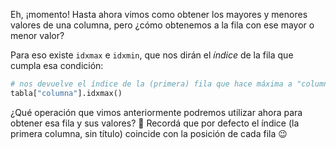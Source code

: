 Eh, ¡momento! Hasta ahora vimos como obtener los mayores y menores valores de una columna, pero ¿cómo obtenemos a la fila con ese mayor o menor valor?

Para eso existe `idxmax` e `idxmin`, que nos dirán el _índice_ de la fila que cumpla esa condición: 

```python
# nos devuelve el índice de la (primera) fila que hace máxima a "columna" 
tabla["columna"].idxmax()
```

¿Qué operación que vimos anteriormente podremos utilizar ahora para obtener esa fila y sus valores? :thinking: Recordá que por defecto el índice (la primera columna, sin título) coincide con la posición de cada fila :wink: 
